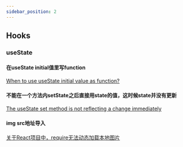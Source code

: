 ```yaml
---
sidebar_position: 2
---
```


## Hooks
### useState
#### 在useState initial值里写function
[When to use useState initial value as function?](https://stackoverflow.com/questions/60120261/when-to-use-usestate-initial-value-as-function)  
#### 不能在一个方法内setState之后直接用state的值，这时候state并没有更新
[The useState set method is not reflecting a change immediately](https://stackoverflow.com/questions/54069253/the-usestate-set-method-is-not-reflecting-a-change-immediately)

#### img src地址导入
[关于React项目中，require无法动态加载本地图片](https://blog.51cto.com/u_14223591/5483762)
